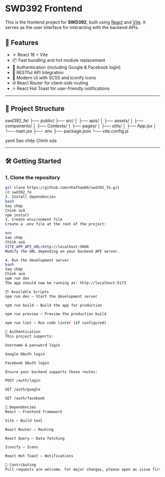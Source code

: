 # SWD392 Frontend

This is the frontend project for **SWD392**, built using [React](https://reactjs.org/) and [Vite](https://vitejs.dev/). It serves as the user interface for interacting with the backend APIs.

## 🚀 Features

- ⚛️ React 18 + Vite
- 📦 Fast bundling and hot module replacement
- 🔐 Authentication (including Google & Facebook login)
- 🔄 RESTful API Integration
- 💅 Modern UI with SCSS and Iconify icons
- 🌐 React Router for client-side routing
- 🔥 React Hot Toast for user-friendly notifications

---

## 📁 Project Structure

swd392_fe/
├── public/
├── src/
│ ├── apis/
│ ├── assets/
│ ├── components/
│ ├── Contexts/
│ ├── pages/
│ ├── utils/
│ ├── App.jsx
│ └── main.jsx
├── .env
├── package.json
└── vite.config.js

yaml
Sao chép
Chỉnh sửa

---

## 🛠️ Getting Started

### 1. Clone the repository

```bash
git clone https://github.com/nhathao04/swd392_fe.git
cd swd392_fe
2. Install dependencies
bash
Sao chép
Chỉnh sửa
npm install
3. Create environment file
Create a .env file at the root of the project:

env
Sao chép
Chỉnh sửa
VITE_APP_API_URL=http://localhost:5000
Modify the URL depending on your backend API server.

4. Run the development server
bash
Sao chép
Chỉnh sửa
npm run dev
The app should now be running at: http://localhost:5173

📦 Available Scripts
npm run dev — Start the development server

npm run build — Build the app for production

npm run preview — Preview the production build

npm run lint — Run code linter (if configured)

🔐 Authentication
This project supports:

Username & password login

Google OAuth login

Facebook OAuth login

Ensure your backend supports these routes:

POST /auth/login

GET /auth/google

GET /auth/facebook

🧪 Dependencies
React – Frontend framework

Vite – Build tool

React Router – Routing

React Query – Data fetching

Iconify – Icons

React Hot Toast – Notifications

🤝 Contributing
Pull requests are welcome. For major changes, please open an issue first to discuss the change.